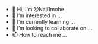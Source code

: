- 👋 Hi, I’m @Naji1mohe
- 👀 I’m interested in ...
- 🌱 I’m currently learning ...
- 💞️ I’m looking to collaborate on ...
- 📫 How to reach me ...

<!---
Naji1mohe/Naji1mohe is a ✨ special ✨ repository because its `README.md` (this file) appears on your GitHub profile.
You can click the Preview link to take a look at your changes.
--->
